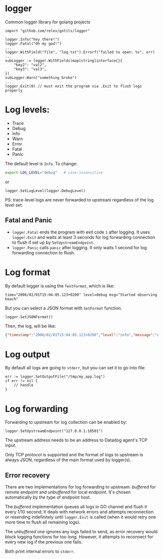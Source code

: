 # logger

Common logger library for golang projects

```golang
import "github.com/relex/gotils/logger"

logger.Info("hey there!")
logger.Fatal("Oh my god!")
...
logger.WithField("file", "log.txt").Errorf("failed to open: %v", err)
...
subLogger := logger.WithFields(map[string]interface{}{
	"key2": "val2",
	"key3": "val3",
})
subLogger.Warn("something broke")
...
logger.Exit(0) // must exit the program via .Exit to flush logs properly
```

# Log levels:

* Trace
* Debug
* Info
* Warn
* Error
* Fatal
* Panic

The default level is `Info`. To change:

```bash
export LOG_LEVEL="debug"   # case-insensitive
```

or

```golang
logger.SetLogLevel(logger.DebugLevel)
```

PS: trace-level logs are never forwarded to upstream regardless of the log level set.

## Fatal and Panic

- `logger.Fatal` ends the program with exit code `1` after logging. It uses
  `logger.Exit` and waits at least 3 seconds for log forwarding connection
  to flush if set up by `SetUpstreamEndpoint`.
- `logger.Panic` calls `panic` after logging. It only waits 1 second for
  log forwarding connection to flush.

# Log format

By default logger is using the `TextFormat`, which is like:

`time="2006/02/01T15:04:05.123+0200" level=debug msg="Started observing beach"`

But you can select a JSON format with `SetFormat` function.

```golang
logger.SetJSONFormat()
```

Then, the log, will be like:

```json
{"timestamp":"2006/02/01T15:04:05.123+0200","level":"info","message":"A group of walrus emerges from the ocean"}
```

# Log output

By default all logs are going to `stderr`, but you can set it to go into file:
```golang
err := logger.SetOutputFile("/tmp/my_app.log")
if err != nil {
    // handle
}
```

# Log forwarding

Forwarding to upstream for log collection can be enabled by:

```golang
logger.SetUpstreamEndpoint("127.0.0.1:10501")
```

The upstream address needs to be an address to Datadog agent's TCP input.

Only TCP protocol is supported and the format of logs to upstream is always
JSON, regardless of the main format used by logger(s).

## Error recovery

There are two implementations for log forwarding to upstream: *buffered* for
remote endpoint and *unbuffered* for local endpoint. It's chosen automatically
by the type of endpoint host.

The *buffered* implementation queues all logs in GO channel and flush it every
1/10 second; It deals with network errors and attempts reconnection or
resending indefinitely until `logger.Exit` is called (when it would retry one
more time to flush all remaining logs).

The *unbuffered* one ignores any logs failed to send, as error recovery would
block logging functions for too long. However, it attempts to reconnect for
every new log if the previous one fails.

Both print internal errors to `stderr`.
